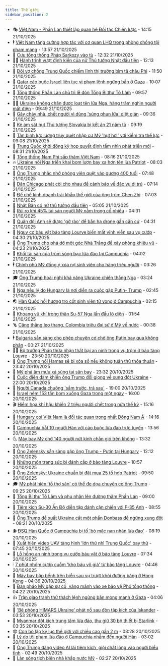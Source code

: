 ```yaml
---
title: Thế giới
sidebar_position: 2
---
```


<!-- vnexpress-the-gioi:START -->
- 🎭 [Việt Nam - Phần Lan thiết lập quan hệ Đối tác Chiến lược](https://vnexpress.net/viet-nam-phan-lan-thiet-lap-quan-he-doi-tac-chien-luoc-4954142.html) - 14:15 21/10/2025
- 🕴 [Việt Nam tăng cường hợp tác với cơ quan LHQ trong phòng chống tội phạm mạng](https://vnexpress.net/viet-nam-tang-cuong-hop-tac-voi-co-quan-lhq-trong-phong-chong-toi-pham-mang-4954134.html) - 13:57 21/10/2025
- 🤭 [Cựu tổng thống Pháp Sarkozy vào tù](https://vnexpress.net/cuu-tong-thong-phap-sarkozy-vao-tu-4954125.html) - 12:32 21/10/2025
- 🧑‍💻 [Hành trình vượt định kiến của nữ Thủ tướng Nhật đầu tiên](https://vnexpress.net/hanh-trinh-vuot-dinh-kien-cua-nu-thu-tuong-nhat-dau-tien-4953948.html) - 12:13 21/10/2025
- 🦏 [Đôi vợ chồng Trung Quốc chiếm lĩnh thị trường bỉm tã châu Phi](https://vnexpress.net/doi-vo-chong-trung-quoc-chiem-linh-thi-truong-bim-ta-chau-phi-4954020.html) - 11:50 21/10/2025
- 🦒 [Qatar cáo buộc Israel liên tục vi phạm lệnh ngừng bắn ở Gaza](https://vnexpress.net/qatar-cao-buoc-israel-lien-tuc-vi-pham-lenh-ngung-ban-o-gaza-4953937.html) - 10:07 21/10/2025
- 🌈 [Tổng thống Phần Lan chủ trì lễ đón Tổng Bí thư Tô Lâm](https://vnexpress.net/tong-thong-phan-lan-chu-tri-le-don-tong-bi-thu-to-lam-4954082.html) - 09:57 21/10/2025
- 🧑‍🏫 [Ukraine không chặn được loạt tên lửa Nga, hàng trăm nghìn người mất điện](https://vnexpress.net/ukraine-khong-chan-duoc-loat-ten-lua-nga-hang-tram-nghin-nguoi-mat-dien-4954032.html) - 09:49 21/10/2025
- 🐲 [Gây cháy nhà, chết người vì dùng &#39;súng phun lửa&#39; diệt gián](https://vnexpress.net/gay-chay-nha-chet-nguoi-vi-dung-sung-phun-lua-diet-gian-4954008.html) - 09:36 21/10/2025
- 🦒 [Kẻ ám sát hụt Thủ tướng Slovakia bị kết án 21 năm tù](https://vnexpress.net/ke-am-sat-hut-thu-tuong-slovakia-bi-ket-an-21-nam-tu-4954037.html) - 09:19 21/10/2025
- 🐻 [Tân binh lực lượng truy quét nhập cư Mỹ &#39;hụt hơi&#39; với kiểm tra thể lực](https://vnexpress.net/tan-binh-luc-luong-truy-quet-nhap-cu-my-hut-hoi-voi-kiem-tra-the-luc-4953992.html) - 09:08 21/10/2025
- 🚀 [Trung Quốc khởi động kỳ họp quyết định tầm nhìn phát triển mới](https://vnexpress.net/trung-quoc-khoi-dong-ky-hop-quyet-dinh-tam-nhin-phat-trien-moi-4953861.html) - 08:31 21/10/2025
- 🥰 [Tổng thống Nam Phi sắp thăm Việt Nam](https://vnexpress.net/tong-thong-nam-phi-sap-tham-viet-nam-4953961.html) - 08:16 21/10/2025
- 🔥 [Ukraine nói Nga triển khai bom lượn bay xa hơn tên lửa Patriot](https://vnexpress.net/ukraine-noi-nga-trien-khai-bom-luon-bay-xa-hon-ten-lua-patriot-4953897.html) - 08:03 21/10/2025
- 🥳 [Ông Trump nhắc nhở phóng viên quệt vào gương 400 tuổi](https://vnexpress.net/ong-trump-nhac-nho-phong-vien-quet-vao-guong-400-tuoi-4953893.html) - 07:48 21/10/2025
- 💼 [Dân Chicago phát còi cho nhau để cảnh báo về đặc vụ di trú](https://vnexpress.net/dan-chicago-phat-coi-cho-nhau-de-canh-bao-ve-dac-vu-di-tru-4953891.html) - 07:14 21/10/2025
- 🤡 [Đế chế kinh doanh trải khắp thế giới của ông trùm Chen Zhi](https://vnexpress.net/de-che-kinh-doanh-trai-khap-the-gioi-cua-ong-trum-chen-zhi-4953461.html) - 07:03 21/10/2025
- 🌁 [Nhật Bản có nữ thủ tướng đầu tiên](https://vnexpress.net/nhat-ban-co-nu-thu-tuong-dau-tien-4953912.html) - 05:05 21/10/2025
- 🤩 [Rủi ro khi 45% tài sản người Mỹ nằm trong cổ phiếu](https://vnexpress.net/rui-ro-khi-45-tai-san-nguoi-my-nam-trong-co-phieu-4951981.html) - 04:31 21/10/2025
- 🎉 [Quân đội Anh sẽ được &#39;gỡ rào&#39; để bắn hạ drone gần căn cứ](https://vnexpress.net/quan-doi-anh-se-duoc-go-rao-de-ban-ha-drone-gan-can-cu-4953846.html) - 04:31 21/10/2025
- 🎉 [Nguy cơ báu vật bảo tàng Lourve biến mất vĩnh viễn sau vụ cướp](https://vnexpress.net/nguy-co-bau-vat-bao-tang-lourve-bien-mat-vinh-vien-sau-vu-cuop-4953766.html) - 04:30 21/10/2025
- 🌁 [Ông Trump cho phá dỡ một góc Nhà Trắng để xây phòng khiêu vũ](https://vnexpress.net/ong-trump-cho-pha-do-mot-goc-nha-trang-de-xay-phong-khieu-vu-4953796.html) - 04:23 21/10/2025
- 🌊 [Khối tài sản của trùm sòng bạc lừa đảo tại Campuchia](https://vnexpress.net/khoi-tai-san-cua-trum-song-bac-lua-dao-tai-campuchia-4953310.html) - 04:02 21/10/2025
- 🕴 [Chính phủ Mỹ đồng ý xóa nợ sinh viên cho hàng triệu người](https://vnexpress.net/chinh-phu-my-dong-y-xoa-no-sinh-vien-cho-hang-trieu-nguoi-4953830.html) - 03:26 21/10/2025
- 🎓 [Ông Trump hoài nghi khả năng Ukraine chiến thắng Nga](https://vnexpress.net/ong-trump-hoai-nghi-kha-nang-ukraine-chien-thang-nga-4953807.html) - 03:24 21/10/2025
- 🦩 [Nga nêu lý do Hungary là nơi diễn ra cuộc gặp Putin- Trump](https://vnexpress.net/nga-neu-ly-do-hungary-la-noi-dien-ra-cuoc-gap-putin-trump-4953792.html) - 02:45 21/10/2025
- 🌏 [Hàn Quốc hồi hương tro cốt sinh viên tử vong ở Campuchia](https://vnexpress.net/han-quoc-hoi-huong-tro-cot-sinh-vien-tu-vong-o-campuchia-4953788.html) - 02:15 21/10/2025
- 🌋 [Khoang vũ khí trong thân Su-57 Nga lần đầu lộ diện](https://vnexpress.net/khoang-vu-khi-trong-than-su-57-nga-lan-dau-lo-dien-4953619.html) - 01:54 21/10/2025
- 🪜 [Căng thẳng leo thang, Colombia triệu đại sứ ở Mỹ về nước](https://vnexpress.net/cang-thang-leo-thang-colombia-trieu-dai-su-o-my-ve-nuoc-4953752.html) - 00:38 21/10/2025
- 🕴 [Bulgaria sẵn sàng cho phép chuyên cơ chở ông Putin bay qua không phận](https://vnexpress.net/bulgaria-san-sang-cho-phep-chuyen-co-cho-ong-putin-bay-qua-khong-phan-4953754.html) - 00:27 21/10/2025
- 🧑‍🏫 [Bộ trưởng Pháp thừa nhận thất bại an ninh trong vụ trộm ở bảo tàng Louvre](https://vnexpress.net/bo-truong-phap-thua-nhan-that-bai-an-ninh-trong-vu-trom-o-bao-tang-louvre-4953740.html) - 23:50 20/10/2025
- 🌮 [Ông Trump nói Hamas sẽ bị xóa sổ nếu không tuân thủ thỏa thuận](https://vnexpress.net/ong-trump-noi-hamas-se-bi-xoa-so-neu-khong-tuan-thu-thoa-thuan-4953748.html) - 23:42 20/10/2025
- 🚦 [Mỹ phá âm mưu xả súng tại sân bay](https://vnexpress.net/my-pha-am-muu-xa-sung-tai-san-bay-4953747.html) - 23:32 20/10/2025
- 💫 [Cuộc điện đàm khiến ông Trump đổi giọng về xung đột Ukraine](https://vnexpress.net/cuoc-dien-dam-khien-ong-trump-doi-giong-ve-xung-dot-ukraine-4953600.html) - 22:00 20/10/2025
- 🤡 [Người Canada chuộng &#39;sắm trước, trả sau&#39;](https://vnexpress.net/nguoi-canada-chuong-sam-truoc-tra-sau-4953468.html) - 19:00 20/10/2025
- 🦣 [Israel ném 153 tấn bom xuống Gaza trong một ngày](https://vnexpress.net/israel-nem-153-tan-bom-xuong-gaza-trong-mot-ngay-4953725.html) - 16:00 20/10/2025
- 🎬 [Hiểm họa khí hậu khiến 2 triệu người chết trong nửa thế kỷ](https://vnexpress.net/hiem-hoa-khi-hau-khien-2-trieu-nguoi-chet-trong-nua-the-ky-4953713.html) - 15:16 20/10/2025
- 🎉 [Hungary coi Việt Nam là đối tác quan trọng nhất Đông Nam Á](https://vnexpress.net/hungary-coi-viet-nam-la-doi-tac-quan-trong-nhat-dong-nam-a-4953707.html) - 14:16 20/10/2025
- 🎡 [Campuchia bắt 10 người Hàn với cáo buộc lừa đảo trực tuyến](https://vnexpress.net/campuchia-bat-10-nguoi-han-voi-cao-buoc-lua-dao-truc-tuyen-4953636.html) - 13:56 20/10/2025
- 🌜 [Máy bay Mỹ chở 140 người nứt kính chắn gió trên không](https://vnexpress.net/may-bay-my-cho-140-nguoi-nut-kinh-chan-gio-tren-khong-4953698.html) - 13:32 20/10/2025
- 🎡 [Ông Zelensky sẵn sàng gặp ông Trump - Putin tại Hungary](https://vnexpress.net/ong-zelensky-san-sang-gap-ong-trump-putin-tai-hungary-4953678.html) - 12:12 20/10/2025
- 🤗 [Những món trang sức bị đánh cắp ở bảo tàng Louvre](https://vnexpress.net/nhung-mon-trang-suc-bi-danh-cap-o-bao-tang-louvre-4953374.html) - 10:57 20/10/2025
- 🦩 [Ông Zelensky: Ukraine chuẩn bị đặt mua 25 tổ hợp Patriot](https://vnexpress.net/ong-zelensky-ukraine-chuan-bi-dat-mua-25-to-hop-patriot-4953553.html) - 09:50 20/10/2025
- 🎓 [Mỹ phát hiện &#39;tổ thợ săn&#39; có thể đe dọa chuyên cơ ông Trump](https://vnexpress.net/my-phat-hien-to-tho-san-co-the-de-doa-chuyen-co-ong-trump-4953533.html) - 09:25 20/10/2025
- 🌁 [Tổng Bí thư Tô Lâm và phu nhân lên đường thăm Phần Lan](https://vnexpress.net/tong-bi-thu-to-lam-va-phu-nhan-len-duong-tham-phan-lan-4953589.html) - 09:00 20/10/2025
- 🤩 [Tiêm kích Su-30 Ấn Độ diễn tập đánh cận chiến với F-35 Anh](https://vnexpress.net/tiem-kich-su-30-an-do-dien-tap-danh-can-chien-voi-f-35-anh-4953442.html) - 08:55 20/10/2025
- 👹 [Ông Trump đề xuất Ukraine cắt một phần Donbass để ngừng xung đột](https://vnexpress.net/ong-trump-de-xuat-ukraine-cat-mot-phan-donbass-de-ngung-xung-dot-4953537.html) - 08:21 20/10/2025
- ⛽️ [ĐSQ Hàn Quốc ở Campuchia bị tố &#39;bỏ mặc nạn nhân lừa đảo&#39;](https://vnexpress.net/dsq-han-quoc-o-campuchia-bi-to-bo-mac-nan-nhan-lua-dao-4953464.html) - 08:19 20/10/2025
- 🚀 [Xuất hiện video UAV tàng hình &#39;lớn thứ nhì Trung Quốc&#39; bay thử](https://vnexpress.net/xuat-hien-video-uav-tang-hinh-lon-thu-nhi-trung-quoc-bay-thu-4953459.html) - 07:45 20/10/2025
- 🎡 [Lỗ hổng an ninh trong vụ cướp báu vật ở bảo tàng Louvre](https://vnexpress.net/lo-hong-an-ninh-trong-vu-cuop-bau-vat-o-bao-tang-louvre-4953440.html) - 07:34 20/10/2025
- 🕯 [7 phút nhóm cướp cuỗm &#39;kho báu vô giá&#39; từ bảo tàng Louvre](https://vnexpress.net/7-phut-nhom-cuop-cuom-kho-bau-vo-gia-tu-bao-tang-louvre-4953303.html) - 04:46 20/10/2025
- 🐻 [Máy bay bập bềnh trên biển sau vụ trượt khỏi đường băng ở Hong Kong](https://vnexpress.net/may-bay-bap-benh-tren-bien-sau-vu-truot-khoi-duong-bang-o-hong-kong-4953420.html) - 04:36 20/10/2025
- 🚦 [Đạn pháo Mỹ gặp sự cố, văng mảnh vào xe bảo vệ Phó tổng thống](https://vnexpress.net/dan-phao-my-gap-su-co-vang-manh-vao-xe-bao-ve-pho-tong-thong-4953363.html) - 04:22 20/10/2025
- 👍 [Trận giao tranh thử thách lệnh ngừng bắn mong manh ở Gaza](https://vnexpress.net/tran-giao-tranh-thu-thach-lenh-ngung-ban-mong-manh-o-gaza-4953312.html) - 04:06 20/10/2025
- 🚀 [&#39;Bệ phóng HIMARS Ukraine&#39; phát nổ sau đòn tập kích của Iskander](https://vnexpress.net/be-phong-himars-ukraine-phat-no-sau-don-tap-kich-cua-iskander-4953381.html) - 03:53 20/10/2025
- 🌮 [Myanmar đột kích trung tâm lừa đảo, thu giữ 30 bộ thiết bị Starlink](https://vnexpress.net/myanmar-dot-kich-trung-tam-lua-dao-thu-giu-30-bo-thiet-bi-starlink-4953327.html) - 03:35 20/10/2025
- 😎 [Con bò lập kỷ lục thế giới với chiều cao gần 2 m](https://vnexpress.net/con-bo-lap-ky-luc-the-gioi-voi-chieu-cao-gan-2-m-4953380.html) - 03:28 20/10/2025
- 🐲 [Lý do tội phạm lừa đảo ở Campuchia nhắm đến người Hàn](https://vnexpress.net/ly-do-toi-pham-lua-dao-o-campuchia-nham-den-nguoi-han-4952440.html) - 03:02 20/10/2025
- 💫 [Ông Trump đăng video AI lái tiêm kích, giội chất lỏng vào người biểu tình](https://vnexpress.net/ong-trump-dang-video-ai-lai-tiem-kich-gioi-chat-long-vao-nguoi-bieu-tinh-4953305.html) - 02:49 20/10/2025
- 👀 [Làn sóng tịch biên nhà khắp nước Mỹ](https://vnexpress.net/lan-song-tich-bien-nha-khap-nuoc-my-4953324.html) - 02:27 20/10/2025<!-- vnexpress-the-gioi:END -->